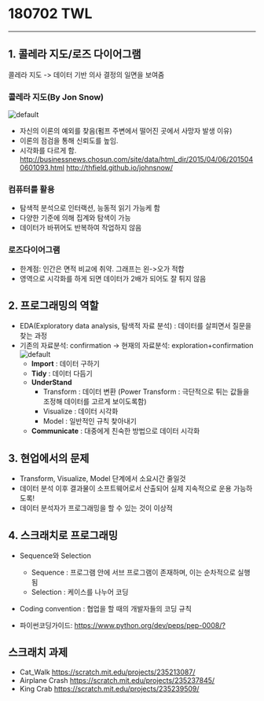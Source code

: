 # 180702 TWL
------------------------------------------------------------------------------------------
## 1. 콜레라 지도/로즈 다이어그램
콜레라 지도 -> 데이터 기반 의사 결정의 일면을 보여줌
### 콜레라 지도(By Jon Snow)
![default](https://user-images.githubusercontent.com/40630535/42154841-c601032e-7e21-11e8-8e15-e15fbaa230be.jpg)
* 자신의 이론의 예외를 찾음(펌프 주변에서 떨어진 곳에서 사망자 발생 이유)
* 이론의 점검을 통해 신뢰도를 높임.
* 시각화를 다르게 함.
<http://businessnews.chosun.com/site/data/html_dir/2015/04/06/2015040601093.html>
<http://thfield.github.io/johnsnow/>

### 컴퓨터를 활용
* 탐색적 분석으로 인터랙션, 능동적 읽기 가능케 함
* 다양한 기준에 의해 집계와 탐색이 가능
* 데이터가 바뀌어도 반복하여 작업하지 않음

### 로즈다이어그램
* 한계점: 인간은 면적 비교에 취약. 그래프는 왼->오가 적합
* 영역으로 시각화를 하게 되면 데이터가 2배가 되어도 잘 튀지 않음



## 2. 프로그래밍의 역할
* EDA(Exploratory data analysis, 탐색적 자료 분석) : 데이터를 살피면서 질문을 찾는 과정
* 기존의 자료분석: confirmation -> 현재의 자료분석: exploration+confirmation
![default](https://user-images.githubusercontent.com/40630535/42154931-f3beedda-7e21-11e8-83c6-825441428cda.png)
  * __Import__ : 데이터 구하기
  * __Tidy__ : 데이터 다듬기
  * __UnderStand__
    * Transform : 데이터 변환 (Power Transform : 극단적으로 튀는 값들을 조정해 데이터를 고르게 보이도록함)
    * Visualize : 데이터 시각화
    * Model : 일반적인 규칙 찾아내기
  * __Communicate__ : 대중에게 친숙한 방법으로 데이터 시각화
  
  
  
## 3. 현업에서의 문제
* Transform, Visualize, Model 단계에서 소요시간 줄일것
* 데이터 분석 이후 결과물이 소프트웨어로서 산출되어 실제 지속적으로 운용 가능하도록!
* 데이터 분석자가 프로그래밍을 할 수 있는 것이 이상적



## 4. 스크래치로 프로그래밍
* Sequence와 Selection
  * Sequence : 프로그램 안에 서브 프로그램이 존재하며, 이는 순차적으로 실행됨
  * Selection : 케이스를 나누어 코딩
  
* Coding convention : 협업을 할 때의 개발자들의 코딩 규칙
* 파이썬코딩가이드: <https://www.python.org/dev/peps/pep-0008/?>

## 스크래치 과제
- Cat_Walk <https://scratch.mit.edu/projects/235213087/>
- Airplane Crash <https://scratch.mit.edu/projects/235237845/>
- King Crab <https://scratch.mit.edu/projects/235239509/>
